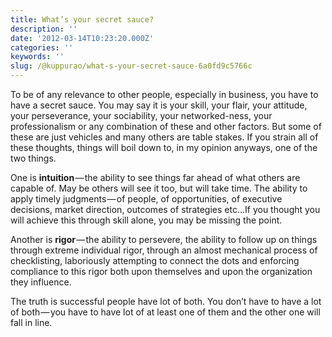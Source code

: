```yaml
---
title: What’s your secret sauce?
description: ''
date: '2012-03-14T10:23:20.000Z'
categories: ''
keywords: ''
slug: /@kuppurao/what-s-your-secret-sauce-6a0fd9c5766c
---
```


To be of any relevance to other people, especially in business, you have to have a secret sauce. You may say it is your skill, your flair, your attitude, your perseverance, your sociability, your networked-ness, your professionalism or any combination of these and other factors. But some of these are just vehicles and many others are table stakes. If you strain all of these thoughts, things will boil down to, in my opinion anyways, one of the two things.

One is **intuition** — the ability to see things far ahead of what others are capable of. May be others will see it too, but will take time. The ability to apply timely judgments — of people, of opportunities, of executive decisions, market direction, outcomes of strategies etc…If you thought you will achieve this through skill alone, you may be missing the point.

Another is **rigor** — the ability to persevere, the ability to follow up on things through extreme individual rigor, through an almost mechanical process of checklisting, laboriously attempting to connect the dots and enforcing compliance to this rigor both upon themselves and upon the organization they influence.

The truth is successful people have lot of both. You don’t have to have a lot of both — you have to have lot of at least one of them and the other one will fall in line.